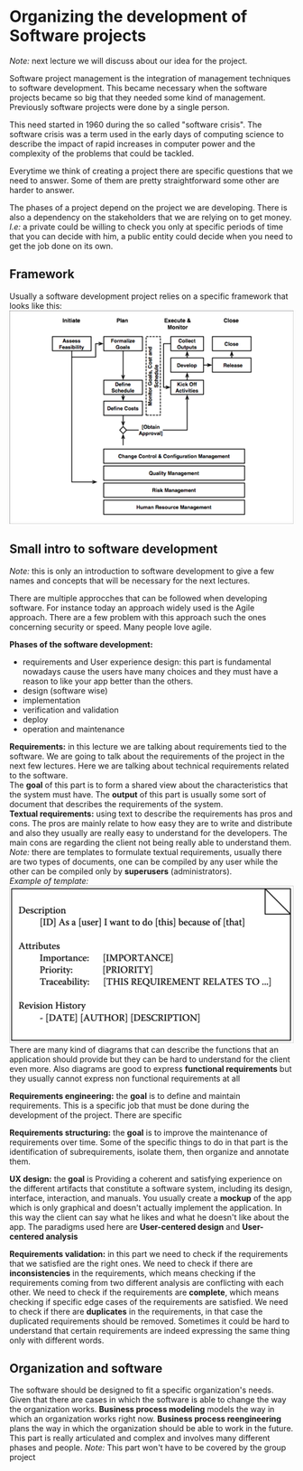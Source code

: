 # Organizing the development of Software projects

*Note:* next lecture we will discuss about our idea for the project.

Software project management is the integration of management techniques to software development. This became necessary when the software projects became so big that they needed some kind of management. Previously software projects were done by a single person.

This need started in 1960 during the so called "software crisis". The software crisis was a term used in the early days of computing science to describe the impact of rapid increases in computer power and the complexity of the problems that could be tackled.

Everytime we think of creating a project there are specific questions that we need to answer. Some of them are pretty straightforward some other are harder to answer.

The phases of a project depend on the project we are developing. There is also a dependency on the stakeholders that we are relying on to get money. *I.e:* a private could be willing to check you only at specific periods of time that you can decide with him, a public entity could decide when you need to get the job done on its own.

## Framework

Usually a software development project relies on a specific framework that looks like this:
![screenshot](../Screenshots/project_phases.png)

## Small intro to software development

*Note:* this is only an introduction to software development to give a few names and concepts that will be necessary for the next lectures.

There are multiple approcches that can be followed when developing software. For instance today an approach widely used is the Agile approach. There are a few problem with this approach such the ones concerning security or speed. Many people love agile.

**Phases of the software development:**
- requirements and User experience design: this part is fundamental nowadays cause the users have many choices and they must have a reason to like your app better than the others.
- design (software wise)
- implementation
- verification and validation
- deploy
- operation and maintenance

**Requirements:**
in this lecture we are talking about requirements tied to the software. We are going to talk about the requirements of the project in the next few lectures. Here we are talking about technical requirements related to the software.  
The **goal** of this part is to form a shared view about the characteristics that the system must have.
The **output** of this part is usually some sort of document that describes the requirements of the system.  
**Textual requirements:** using text to describe the requirements has pros and cons. The pros are mainly relate to how easy they are to write and distribute and also they usually are really easy to understand for the developers. The main cons are regarding the client not being really able to understand them. *Note:* there are templates to formulate textual requirements, usually there are two types of documents, one can be compiled by any user while the other can be compiled only by **superusers** (administrators).  
*Example of template:*
![screenshot](../Screenshots/requirement_request.png)
There are many kind of diagrams that can describe the functions that an application should provide but they can be hard to understand for the client even more. Also diagrams are good to express **functional requirements** but they usually cannot express non functional requirements at all

**Requirements engineering:**
the **goal** is to define and maintain requirements. This is a specific job that must be done during the development of the project. There are specific 

**Requirements structuring:** 
the **goal** is to improve the maintenance of requirements over time.
Some of the specific things to do in that part is the identification of subrequirements, isolate them, then organize and annotate them.

**UX design:**
the **goal** is Providing a coherent and satisfying experience on the different artifacts that constitute a software system, including its design, interface, interaction, and manuals.
You usually create a **mockup** of the app which is only graphical and doesn't actually implement the application. In this way the client can say what he likes and what he doesn't like about the app.
The paradigms used here are **User-centered design** and **User-centered analysis**

**Requirements validation:**
in this part we need to check if the requirements that we satisfied are the right ones.
We need to check if there are **inconsistencies** in the requirements, which means checking if the requirements coming from two different analysis are conflicting with each other.
We need to check if the requirements are **complete**, which means checking if specific edge cases of the requirements are satisfied.
We need to check if there are **duplicates** in the requirements, in that case the duplicated requirements should be removed. Sometimes it could be hard to understand that certain requirements are indeed expressing the same thing only with different words.

## Organization and software

The software should be designed to fit a specific organization's needs. Given that there are cases in which the software is able to change the way the organization works.
**Business process modeling** models the way in which an organization works right now.
**Business process reengineering** plans the way in which the organization should be able to work in the future.  
This part is really articulated and complex and involves many different phases and people.
*Note:* This part won't have to be covered by the group project
